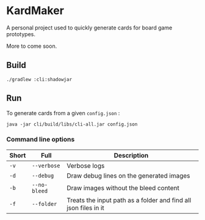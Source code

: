 # KardMaker

A personal project used to quickly generate cards for board game prototypes.

More to come soon.

## Build

```shell
./gradlew :cli:shadowjar
```

## Run

To generate cards from a given `config.json` :

```shell
java -jar cli/build/libs/cli-all.jar config.json
```

### Command line options

| Short | Full         | Description                                                     |
|-------|--------------|-----------------------------------------------------------------|
| `-v`  | `--verbose`  | Verbose logs                                                    |
| `-d`  | `--debug`    | Draw debug lines on the generated images                        |
| `-b`  | `--no-bleed` | Draw images without the bleed content                           |
| `-f`  | `--folder`   | Treats the input path as a folder and find all json files in it |

